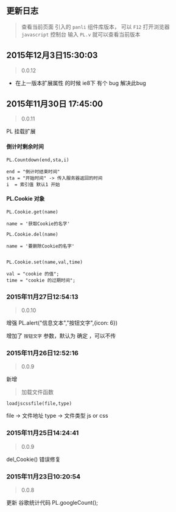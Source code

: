 ## 更新日志

> 查看当前页面 引入的 `panli` 组件库版本，
可以 `F12` 打开浏览器 `javascript` 控制台 输入 `PL.v` 就可以查看当前版本

## 2015年12月3日15:30:03

>0.0.12

- 在上一版本扩展属性 的时候 ie8下 有个 bug 解决此bug


## 2015年11月30日 17:45:00

>0.0.11

PL 挂载扩展

#### 倒计时剩余时间
```
PL.Countdown(end,sta,i)

end = "倒计时结束时间"
sta = "开始时间" -> 传入服务器返回的时间
i  = 索引值 默认1 开始
```

#### PL.Cookie 对象

```
PL.Cookie.get(name)

name = '获取Cookie的名字'

PL.Cookie.del(name)

name = '要删除Cookie的名字'


PL.Cookie.set(name,val,time)

val = "cookie 的值";
time = "cookie 的过期时间";

```



### 2015年11月27日12:54:13

>0.0.10

增强 PL.alert("信息文本","按钮文字",{icon: 6})

增加了 `按钮文字` 参数，默认为 确定 ，可以不传

### 2015年11月26日12:52:16

>0.0.9

新增 

> 加载文件函数

```
loadjscssfile(file,type)
```

file -> 文件地址
type -> 文件类型 js or css


### 2015年11月25日14:24:41

>0.0.9

del_Cookie() 错误修复

### 2015年11月23日10:20:54

>0.0.8

更新 谷歌统计代码 
PL.googleCount();